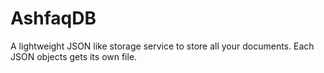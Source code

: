 # AshfaqDB

A lightweight JSON like storage service to store all your documents. Each JSON objects gets its own file.
